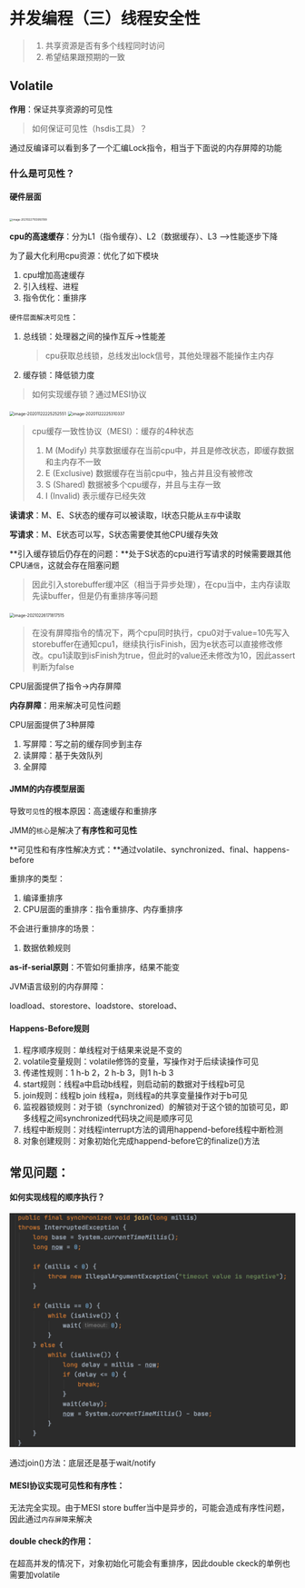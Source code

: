 # 并发编程（三）线程安全性



> 1. 共享资源是否有多个线程同时访问
> 2. 希望结果跟预期的一致



## Volatile

**作用**：保证共享资源的可见性

> 如何保证可见性（hsdis工具）？

通过反编译可以看到多了一个汇编Lock指令，相当于下面说的内存屏障的功能



### 什么是可见性？

#### 硬件层面

<img src="https://gitee.com/lwj156/picture/raw/master/image/thread/image-20210227103950199.png" alt="image-20210227103950199" style="zoom:33%;" />

**cpu的高速缓存**：分为L1（指令缓存）、L2（数据缓存）、L3  -->性能逐步下降

为了最大化利用cpu资源：优化了如下模块

1. cpu增加高速缓存
2. 引入线程、进程
3. 指令优化：重排序

`硬件层面解决可见性`：

1. 总线锁：处理器之间的操作互斥->性能差

   > cpu获取总线锁，总线发出lock信号，其他处理器不能操作主内存

2. 缓存锁：降低锁力度

> 如何实现缓存锁？通过MESI协议

<img src="https://gitee.com/lwj156/picture/raw/master/image/thread/image-20201122225252551.png" alt="image-20201122225252551" style="zoom:50%;" />

<img src="https://gitee.com/lwj156/picture/raw/master/image/thread/image-20201122225310337.png" alt="image-20201122225310337" style="zoom:50%;" />

> cpu缓存一致性协议（MESI）：缓存的4种状态
>
> 1. M (Modify) 共享数据缓存在当前cpu中，并且是修改状态，即缓存数据和主内存不一致
>2. E (Exclusive) 数据缓存在当前cpu中，独占并且没有被修改
> 3.  S (Shared) 数据被多个cpu缓存，并且与主存一致
>4.  I (Invalid) 表示缓存已经失效

**读请求**：M、E、S状态的缓存可以被读取，I状态只能从`主存`中读取

**写请求**：M、E状态可以写，S状态需要使其他CPU缓存失效

**引入缓存锁后仍存在的问题：**处于S状态的cpu进行写请求的时候需要跟其他CPU`通信`，这就会存在阻塞问题

> 因此引入storebuffer缓冲区（相当于异步处理），在cpu当中，主内存读取先读buffer，但是仍有重排序等问题

<img src="https://gitee.com/lwj156/picture/raw/master/image/thread/image-20210226171817515.png" alt="image-20210226171817515" style="zoom:50%;" />

> 在没有屏障指令的情况下，两个cpu同时执行，cpu0对于value=10先写入storebuffer在通知cpu1，继续执行isFinish，因为e状态可以直接修改修改。cpu1读取到isFinish为true，但此时的value还未修改为10，因此assert判断为false



CPU层面提供了指令->内存屏障

**内存屏障**：用来解决可见性问题

CPU层面提供了3种屏障

1. 写屏障：写之前的缓存同步到主存
2. 读屏障：基于失效队列
3. 全屏障



#### JMM的内存模型层面

导致`可见性`的根本原因：高速缓存和重排序

JMM的`核心`是解决了**有序性和可见性**

**可见性和有序性解决方式：**通过volatile、synchronized、final、happens-before

重排序的类型：

1. 编译重排序
2. CPU层面的重排序：指令重排序、内存重排序

不会进行重排序的场景：

1. 数据依赖规则

**as-if-serial原则**：不管如何重排序，结果不能变

JVM语言级别的内存屏障：

loadload、storestore、loadstore、storeload、



#### Happens-Before规则

1. 程序顺序规则：单线程对于结果来说是不变的
2. volatile变量规则：volatile修饰的变量，写操作对于后续读操作可见
3. 传递性规则：1 h-b 2，2 h-b 3，则1 h-b 3
4. start规则：线程a中启动b线程，则启动前的数据对于线程b可见
5. join规则：线程b join 线程a，则线程a的共享变量操作对于b可见
6. 监视器锁规则：对于锁（synchronized）的解锁对于这个锁的加锁可见，即多线程之间synchronized代码块之间是顺序可见
7. 线程中断规则：对线程interrupt方法的调用happend-before线程中断检测
8. 对象创建规则：对象初始化完成happend-before它的finalize()方法



## 常见问题：

#### 如何实现线程的顺序执行？

<img src="%E5%B9%B6%E5%8F%91%E7%BC%96%E7%A8%8B%EF%BC%88%E4%B8%89%EF%BC%89%E7%BA%BF%E7%A8%8B%E5%AE%89%E5%85%A8%E6%80%A7.assets/image-20201129182036408.png" alt="image-20201129182036408" style="zoom:50%;" />

通过join()方法：底层还是基于wait/notify



#### MESI协议实现可见性和有序性：

无法完全实现。由于MESI store buffer当中是异步的，可能会造成有序性问题，因此通过`内存屏障`来解决



#### double check的作用：

在超高并发的情况下，对象初始化可能会有重排序，因此double ckeck的单例也需要加volatile

